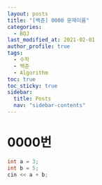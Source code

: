 ```yaml
---
layout: posts
title: "[백준] 0000 문제이름"
categories:
  - BOJ
last_modified_at: 2021-02-01
author_profile: true
tags:
  - 수학
  - 백준
  - Algorithm
toc: true
toc_sticky: true
sidebar:
  title: Posts
  nav: "sidebar-contents"
---
```



# 0000번

```C++
int a = 3;
int b = 5;
cin << a + b;
```
